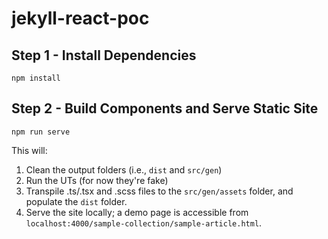 # jekyll-react-poc

## Step 1 - Install Dependencies

```text
npm install
```

## Step 2 - Build Components and Serve Static Site

```text
npm run serve
```

This will:

1. Clean the output folders (i.e., `dist` and `src/gen`)
2. Run the UTs (for now they're fake)
3. Transpile .ts/.tsx and .scss files to the `src/gen/assets` folder, and populate the `dist` folder.
4. Serve the site locally; a demo page is accessible from `localhost:4000/sample-collection/sample-article.html`.

